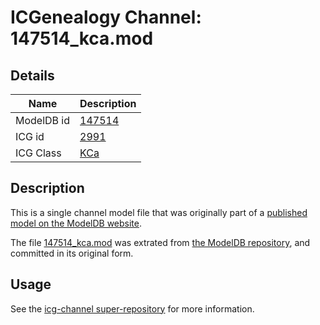 # ICGenealogy Channel: 147514\_kca.mod

## Details

Name | Description
---- | -----------
ModelDB id | [147514](http://senselab.med.yale.edu/ModelDB/ShowModel.cshtml?model=147514)
ICG id | [2991](http://icg.neurotheory.ox.ac.uk/channels/5/2991)
ICG Class | [KCa](http://icg.neurotheory.ox.ac.uk/channels/5)

## Description

This is a single channel model file that was originally part of a [published model on the ModelDB website](http://senselab.med.yale.edu/mModelDB/ShowModel.cshtml?model=147514).

The file [147514\_kca.mod](147514_kca.mod) was extrated from [the ModelDB repository](http://senselab.med.yale.edu/ModelDB/ShowModel.cshtml?model=147514), and committed in its original form.

## Usage

See the [icg-channel super-repository](https://github.com/icgenealogy/icg-channels) for more information.